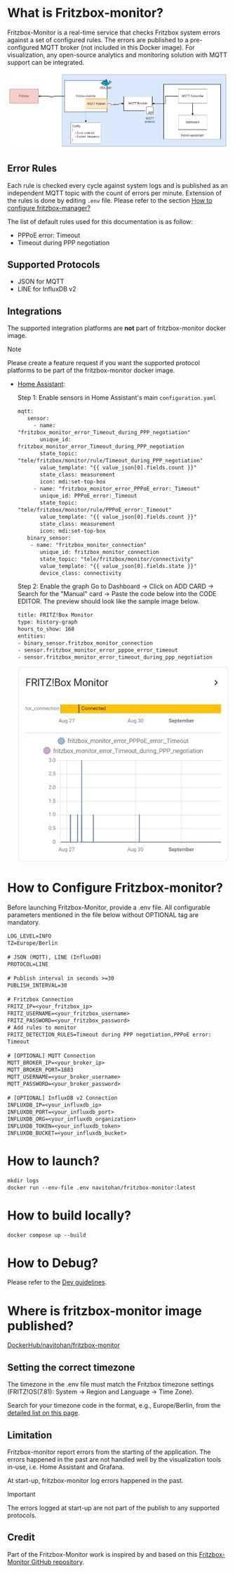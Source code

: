 # What is Fritzbox-monitor?
Fritzbox-Monitor is a real-time service that checks Fritzbox system errors against a set of configured rules. The errors are published to a pre-configured MQTT broker (not included in this Docker image). For visualization, any open-source analytics and monitoring solution with MQTT support can be integrated.

![Architecture Overview](/docs/fritzbox-monitor.png)

## Error Rules

Each rule is checked every cycle against system logs and is published as an independent MQTT topic with the count of errors per minute. Extension of the rules is done by editing `.env` file. Please refer to the section [How to configure fritzbox-manager?](#how-to-configure-fritzbox-monitor) 


The list of default rules used for this documentation is as follow: 

- PPPoE error: Timeout
- Timeout during PPP negotiation

## Supported Protocols

- JSON for MQTT
- LINE for InfluxDB v2


## Integrations

The supported integration platforms are **not** part of fritzbox-monitor docker image. 

> [!NOTE]  
> Please create a feature request if you want the supported protocol platforms to be part of the fritzbox-monitor docker image.

- [Home Assistant](https://www.home-assistant.io/):
    
    Step 1: Enable sensors in Home Assistant's main `configuration.yaml`

    ```
    mqtt:
       sensor:
         - name: "fritzbox_monitor_error_Timeout_during_PPP_negotiation"
           unique_id: fritzbox_monitor_error_Timeout_during_PPP_negotiation
           state_topic: "tele/fritzbox/monitor/rule/Timeout_during_PPP_negotiation"
           value_template: "{{ value_json[0].fields.count }}"
           state_class: measurement
           icon: mdi:set-top-box
         - name: "fritzbox_monitor_error_PPPoE_error:_Timeout"
           unique_id: PPPoE_error:_Timeout
           state_topic: "tele/fritzbox/monitor/rule/PPPoE_error:_Timeout"
           value_template: "{{ value_json[0].fields.count }}"
           state_class: measurement
           icon: mdi:set-top-box
       binary_sensor:
        - name: "fritzbox_monitor_connection"
           unique_id: fritzbox_monitor_connection
           state_topic: "tele/fritzbox/monitor/connectivity"
           value_template: "{{ value_json[0].fields.state }}"
           device_class: connectivity
    ```

    Step 2: Enable the graph
    Go to Dashboard -> Click on ADD CARD -> Search for the "Manual" card -> Paste the code below into the CODE EDITOR. The preview should look like the sample image below.
    ```
    title: FRITZ!Box Monitor
    type: history-graph
    hours_to_show: 168
    entities:
    - binary_sensor.fritzbox_monitor_connection
    - sensor.fritzbox_monitor_error_pppoe_error_timeout
    - sensor.fritzbox_monitor_error_timeout_during_ppp_negotiation

    ```
    ![Integration Preview in Home Assistant](/docs/integration_home_assistant.png)


# How to Configure Fritzbox-monitor?

Before launching Fritzbox-Monitor, provide a .env file. All configurable parameters mentioned in the file below without OPTIONAL tag are mandatory.

```
LOG_LEVEL=INFO
TZ=Europe/Berlin

# JSON (MQTT), LINE (InfluxDB)
PROTOCOL=LINE

# Publish interval in seconds >=30
PUBLISH_INTERVAL=30

# Fritzbox Connection
FRITZ_IP=<your_fritzbox_ip>
FRITZ_USERNAME=<your_fritzbox_username>
FRITZ_PASSWORD=<your_fritzbox_password>
# Add rules to monitor
FRITZ_DETECTION_RULES=Timeout during PPP negotiation,PPPoE error: Timeout

# [OPTIONAL] MQTT Connection 
MQTT_BROKER_IP=<your_broker_ip>
MQTT_BROKER_PORT=1883
MQTT_USERNAME=<your_broker_username>
MQTT_PASSWORD=<your_broker_password>

# [OPTIONAL] InfluxDB v2 Connection
INFLUXDB_IP=<your_influxdb_ip>
INFLUXDB_PORT=<your_influxdb_port>
INFLUXDB_ORG=<your_influxdb_organization>
INFLUXDB_TOKEN=<your_influxdb_token>
INFLUXDB_BUCKET=<your_influxdb_bucket>
```

# How to launch?

```
mkdir logs
docker run --env-file .env navitohan/fritzbox-monitor:latest
```

# How to build locally?

```
docker compose up --build
```

# How to Debug?

Please refer to the [Dev guidelines](/docs/DEBUG.md).

# Where is fritzbox-monitor image published?

[DockerHub/navitohan/fritzbox-monitor](https://hub.docker.com/r/navitohan/fritzbox-monitor)

## Setting the correct timezone
The timezone in the .env file must match the Fritzbox timezone settings (FRITZ!OS(7.81): System -> Region and Language -> Time Zone).

Search for your timezone code in the format, e.g., Europe/Berlin, from the [detailed list on this page](https://en.wikipedia.org/wiki/List_of_tz_database_time_zones).

## Limitation
Fritzbox-monitor report errors from the starting of the application. The errors happened in the past are not handled well by the visualization tools in-use, i.e. Home Assistant and Grafana.

At start-up, fritzbox-monitor log errors happened in the past. 

> [!IMPORTANT]  
> The errors logged at start-up are not part of the publish to any supported protocols. 

## Credit
Part of the Fritzbox-Monitor work is inspired by and based on this [Fritzbox-Monitor GitHub repository](https://github.com/paulknewton/fritzbox-monitor). 
